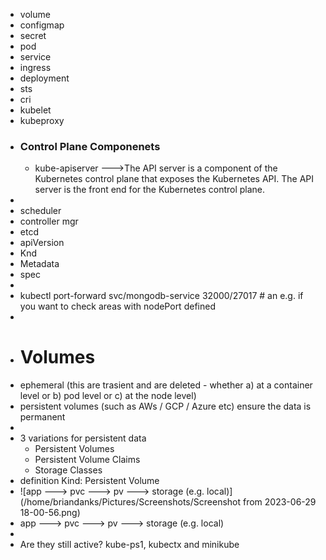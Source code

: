 - volume
- configmap
- secret
- pod
- service
- ingress
- deployment
- sts
- cri
- kubelet
- kubeproxy
- ### Control Plane Componenets
	- kube-apiserver     --->The API server is a component of the Kubernetes control plane that exposes the Kubernetes API. The API server is the front end for the Kubernetes control plane.
-
- scheduler
- controller mgr
- etcd
- apiVersion
- Knd
- Metadata
- spec
-
- kubectl port-forward svc/mongodb-service 32000/27017  # an e.g. if you want to check areas with nodePort defined
-
- # Volumes
- ephemeral (this are trasient and are deleted - whether a) at a container level or b) pod level or c) at the node level)
- persistent volumes (such as AWs / GCP / Azure etc) ensure the data is permanent
-
- 3 variations for persistent data
	- Persistent Volumes
	- Persistent Volume Claims
	- Storage Classes
- definition Kind: Persistent Volume
- ![app ---> pvc ---> pv ---> storage (e.g. local)](/home/briandanks/Pictures/Screenshots/Screenshot from 2023-06-29 18-00-56.png)
- app ---> pvc ---> pv ---> storage (e.g. local)
-
- Are they still active? kube-ps1, kubectx and minikube